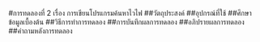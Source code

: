 #การทดลองที่ 2 เรื่อง การเขียนโปรแกรมค้นหาไวไฟ
##วัตถุประสงค์
##อุปกรณ์ที่ใช้
##ศึกษาข้อมูลเบื้องต้น
##วิธีการทำการทดลอง
##การบันทึกผลการทดลอง
##อภิปรายผลการทดลอง 
##คำถามหลังการทดลอง
